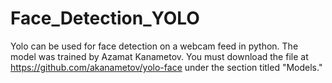 # Face_Detection_YOLO 
Yolo can be used for face detection on a webcam feed in python. The model was trained by Azamat Kanametov. You must download the file at https://github.com/akanametov/yolo-face under the section titled "Models." 
